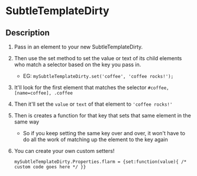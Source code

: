 SubtleTemplateDirty
===================

Description
-----------

1. Pass in an element to your new SubtleTemplateDirty.

2. Then use the set method to set the value or text of its child elements who match a selector based on the key you pass in.

	* EG: `mySubtleTemplateDirty.set('coffee', 'coffee rocks!');`

3. It'll look for the first element that matches the selector `#coffee, [name=coffee], .coffee`

4. Then it'll set the `value` or `text` of that element to `'coffee rocks!'`

5. Then is creates a function for that key that sets that same element in the same way
	
	* So if you keep setting the same key over and over, it won't have to do all the work of matching up the element to the key again

6. You can create your own custom setters!

	`mySubtleTemplateDirty.Properties.flarm = {set:function(value){ /* custom code goes here */ }}`
